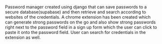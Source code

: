 Password manager created using django that can save passwords to a secure database(supabase) and then retrieve and search according to websites of the credentials.
A chrome extension has been created which can generate strong passwords on the go and also show strong passwords right next to the password field in a sign up form which the user can click to paste it onto the password field.
User can search for credentials in the extension as well.
